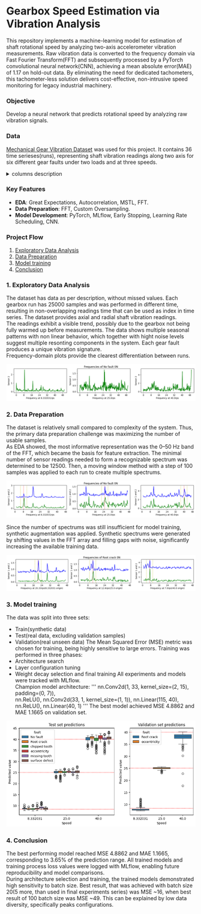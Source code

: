 # Gearbox Speed Estimation via Vibration Analysis
This repository implements a machine-learning model for estimation of shaft rotational speed by analyzing two-axis accelerometer vibration measurements. Raw vibration data is converted to the frequency domain via Fast Fourier Transform(FFT) and subsequently processed by a PyTorch convolutional neural network(CNN), achieving a mean absolute error(MAE) of 1.17 on hold-out data. By eliminating the need for dedicated tachometers, this tachometer-less solution delivers cost-effective, non-intrusive speed monitoring for legacy industrial machinery.

### Objective
Develop a neural network that predicts rotational speed by analyzing raw vibration signals.

### Data
[Mechanical Gear Vibration Dataset](https://www.kaggle.com/datasets/hieudaotrung/gear-vibration/data) was used for this project. It contains 36 time serieses(runs), representing shaft vibration readings along two axis for six different gear faults under two loads and at three speeds.
<details>
<summary>columns description</summary>

- sensor1 - displacement along x-axis(mm)
- sensor2 - displacement along y-axis(mm)
- time_x - sampling timestamp
- speedSet - speed(revolutions per second)
- load_value - load(Nm)
- gear_fault_desc - gear fault type
</details>

### Key Features
- **EDA**: Great Expectations, Autocorrelation, MSTL, FFT.
- **Data Preparation**: FFT, Custom Oversampling.
- **Model Development**: PyTorch, MLflow, Early Stopping, Learning Rate Scheduling, CNN.

### Project Flow
1. [Exploratory Data Analysis](https://github.com/ArtemAntonov/Gearbox-Speed-Estimation-via-Vibration-Analysis/#1-exploratory-data-analysis)
2. [Data Preparation](https://github.com/ArtemAntonov/Gearbox-Speed-Estimation-via-Vibration-Analysis/#2-data-preparation)
3. [Model training](https://github.com/ArtemAntonov/Gearbox-Speed-Estimation-via-Vibration-Analysis/#3-model-training)
4. [Conclusion](https://github.com/ArtemAntonov/Gearbox-Speed-Estimation-via-Vibration-Analysis/#4-conclusion)

### 1. Exploratory Data Analysis
The dataset has data as per description, without missed values. Each gearbox run has 25000 samples and was performed in different time, resulting in non-overlapping readings time that can be used as index in time series. The dataset provides axial and radial shaft vibration readings.<br/>
The readings exhibit a visible trend, possibly due to the gearbox not being fully warmed up before measurements. The data shows multiple seasonal patterns with non linear behavior, which together with hight noise levels suggest multiple resonting components in the system. Each gear fault produces a unique vibration signature.<br/>
Frequency-domain plots provide the clearest differentiation between runs.
<p align="center">
<img src="https://github.com/ArtemAntonov/Gearbox-Speed-Estimation-via-Vibration-Analysis/blob/main/img/1.png"/>
</p>

### 2. Data Preparation
The dataset is relatively small compared to complexity of the system. Thus, the primary data preparation challenge was maximizing the number of usable samples.<br/>
As EDA showed, the most informative representation was the 0–50 Hz band of the FFT, which became the basis for feature extraction. The minimal number of sensor readings needed to form a recognizable spectrum was determined to be 12500. Then, a moving window method with a step of 100 samples was applied to each run to create multiple spectrums.
<p align="center">
<img src="https://github.com/ArtemAntonov/Gearbox-Speed-Estimation-via-Vibration-Analysis/blob/main/img/2.png"/>
</p>
Since the number of spectrums was still insufficient for model training, synthetic augmentation was applied. Synthetic spectrums were generated by shifting values in the FFT array and filling gaps with noise, significantly increasing the available training data.
<p align="center">
<img src="https://github.com/ArtemAntonov/Gearbox-Speed-Estimation-via-Vibration-Analysis/blob/main/img/3.png"/>
</p>

### 3. Model training
The data was split into three sets:
- Train(synthetic data)
- Test(real data, excluding validation samples)
- Validation(real unseen data)
The Mean Squared Error (MSE) metric was chosen for training, being highly sensitive to large errors. Training was performed in three phases:
- Architecture search
- Layer configuration tuning
- Weight decay selection and final training
All experiments and models were tracked with MLflow.<br/>
Champion model architecture:
'''
nn.Conv2d(1, 33, kernel_size=(2, 15), padding=(0, 7)),                     
nn.ReLU(),
nn.Conv2d(33, 1, kernel_size=(1, 1)), 
nn.Linear(115, 40),   
nn.ReLU(),
nn.Linear(40, 1)
'''
The best model achieved MSE 4.8862 and MAE 1.1665 on validation set.
<p align="center">
<img src="https://github.com/ArtemAntonov/Gearbox-Speed-Estimation-via-Vibration-Analysis/blob/main/img/4.png"/>
</p>

### 4. Conclusion
The best performing model reached MSE 4.8862 and MAE 1.1665, corresponding to 3.65% of the prediction range. All trained models and training process loss values were logged with MLflow, enabling future reproducibility and model comparisons.<br/>
During architecture selection and training, the trained models demonstrated high sensitivity to batch size. Best result, that was achieved with batch size 20(5 more, than used in final experiments series) was MSE ~16, when best result of 100 batch size was MSE ~49. This can be explained by low data diversity, specifically peaks configurations.